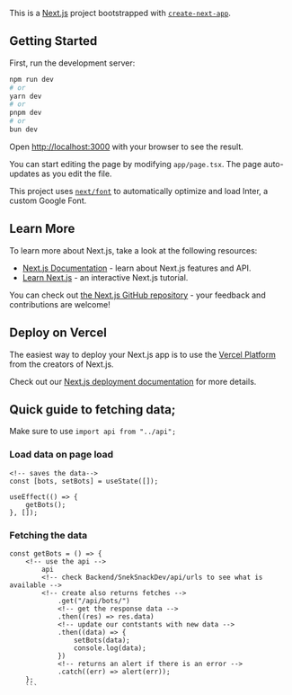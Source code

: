 This is a [Next.js](https://nextjs.org/) project bootstrapped with [`create-next-app`](https://github.com/vercel/next.js/tree/canary/packages/create-next-app).

## Getting Started

First, run the development server:

```bash
npm run dev
# or
yarn dev
# or
pnpm dev
# or
bun dev
```

Open [http://localhost:3000](http://localhost:3000) with your browser to see the result.

You can start editing the page by modifying `app/page.tsx`. The page auto-updates as you edit the file.

This project uses [`next/font`](https://nextjs.org/docs/basic-features/font-optimization) to automatically optimize and load Inter, a custom Google Font.

## Learn More

To learn more about Next.js, take a look at the following resources:

- [Next.js Documentation](https://nextjs.org/docs) - learn about Next.js features and API.
- [Learn Next.js](https://nextjs.org/learn) - an interactive Next.js tutorial.

You can check out [the Next.js GitHub repository](https://github.com/vercel/next.js/) - your feedback and contributions are welcome!

## Deploy on Vercel

The easiest way to deploy your Next.js app is to use the [Vercel Platform](https://vercel.com/new?utm_medium=default-template&filter=next.js&utm_source=create-next-app&utm_campaign=create-next-app-readme) from the creators of Next.js.

Check out our [Next.js deployment documentation](https://nextjs.org/docs/deployment) for more details.



## Quick guide to fetching data;

Make sure to use 
```import api from "../api";```




### Load data on page load
```
<!-- saves the data-->
const [bots, setBots] = useState([]);

useEffect(() => {
    getBots();
}, []);
```
### Fetching the data
```
const getBots = () => {
    <!-- use the api -->
        api
        <!-- check Backend/SnekSnackDev/api/urls to see what is available -->
        <!-- create also returns fetches -->
            .get("/api/bots/")
            <!-- get the response data -->
            .then((res) => res.data)
            <!-- update our contstants with new data -->
            .then((data) => {
                setBots(data);
                console.log(data);
            })
            <!-- returns an alert if there is an error -->
            .catch((err) => alert(err));
    };
    ```